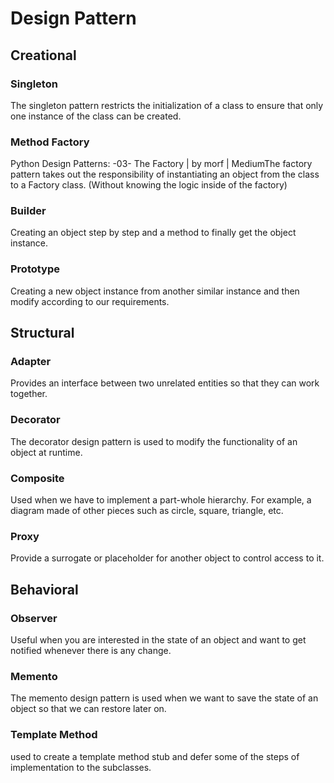 <h1>Design Pattern</h1>

<h2>Creational</h2>
 
<h3>Singleton</h3> 
The singleton pattern restricts the initialization of a class to ensure that only one instance of the class can be created. 

<h3>Method Factory</h3> 
Python Design Patterns: -03- The Factory | by morf | MediumThe factory pattern takes out the responsibility of instantiating an object from the class to a Factory class. (Without knowing the logic inside of the factory) 

<h3>Builder</h3> 
Creating an object step by step and a method to finally get the object instance. 

<h3>Prototype</h3> 
Creating a new object instance from another similar instance and then modify according to our requirements.  

<h2>Structural</h2>

<h3>Adapter</h3> 
Provides an interface between two unrelated entities so that they can work together. 

<h3>Decorator</h3> 
The decorator design pattern is used to modify the functionality of an object at runtime.  

<h3>Composite</h3> 
Used when we have to implement a part-whole hierarchy. For example, a diagram made of other pieces such as circle, square, triangle, etc. 

<h3>Proxy</h3>
Provide a surrogate or placeholder for another object to control access to it.
 

<h2>Behavioral</h2> 

<h3>Observer</h3> 
Useful when you are interested in the state of an object and want to get notified whenever there is any change. 

<h3>Memento</h3> 
The memento design pattern is used when we want to save the state of an object so that we can restore later on. 

<h3>Template Method</h3> 
used to create a template method stub and defer some of the steps of implementation to the subclasses. 

 
 
